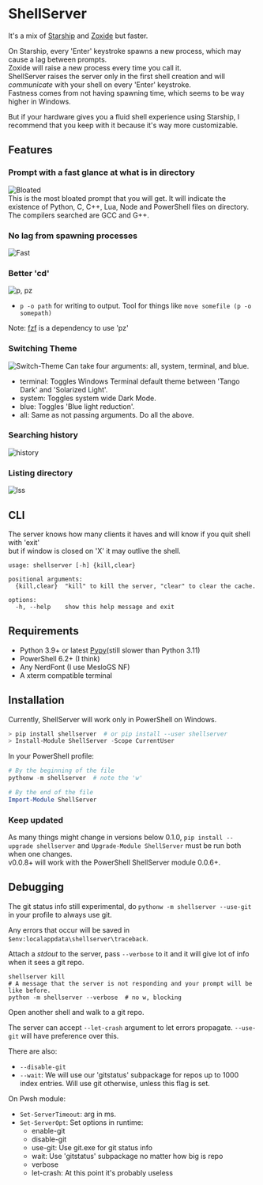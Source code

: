 # ShellServer

It's a mix of [Starship](https://github.com/starship/starship) and [Zoxide](https://github.com/ajeetdsouza/zoxide) but faster.  
  
On Starship, every 'Enter' keystroke spawns a new process, which may cause a lag between prompts.  
Zoxide will raise a new process every time you call it.  
ShellServer raises the server only in the first shell creation and will _communicate_ with your shell on every 'Enter' keystroke.  
Fastness comes from not having spawning time, which seems to be way higher in Windows.  
  
But if your hardware gives you a fluid shell experience using Starship, I recommend that you keep with it because it's way more customizable.  

## Features
  
### Prompt with a fast glance at what is in directory  

![Bloated](./images/bloated.png)  
This is the most bloated prompt that you will get.
It will indicate the existence of Python, C, C++, Lua, Node and PowerShell files on directory.  
The compilers searched are GCC and G++.  
  
### No lag from spawning processes  

![Fast](./images/even_bloated.gif)  
  
### Better 'cd'  

![p, pz](./images/p_pz.gif)
- `p -o path` for writing to output. Tool for things like `move somefile (p -o somepath)`  
  
Note: [fzf](https://github.com/junegunn/fzf) is a dependency to use 'pz'  
  
### Switching Theme
  
![Switch-Theme](./images/switch_theme.gif)
Can take four arguments: all, system, terminal, and blue.  
- terminal: Toggles Windows Terminal default theme between 'Tango Dark' and 'Solarized Light'.  
- system: Toggles system wide Dark Mode.  
- blue: Toggles 'Blue light reduction'.  
- all: Same as not passing arguments. Do all the above.
  
### Searching history

![history](./images/history.gif)

### Listing directory

![lss](./images/ll_la.gif)  
  
## CLI

The server knows how many clients it haves and will know if you quit shell with 'exit'  
but if window is closed on 'X' it may outlive the shell. 

~~~
usage: shellserver [-h] {kill,clear}

positional arguments:
  {kill,clear}  "kill" to kill the server, "clear" to clear the cache.

options:
  -h, --help    show this help message and exit
~~~

## Requirements

- Python 3.9+ or latest [Pypy](https://www.pypy.org/)(still slower than Python 3.11)
- PowerShell 6.2+ (I think)
- Any NerdFont (I use MesloGS NF)
- A xterm compatible terminal

## Installation

Currently, ShellServer will work only in PowerShell on Windows.

~~~PowerShell
> pip install shellserver  # or pip install --user shellserver
> Install-Module ShellServer -Scope CurrentUser
~~~

In your PowerShell profile:
~~~PowerShell
# By the beginning of the file
pythonw -m shellserver  # note the 'w'

# By the end of the file
Import-Module ShellServer
~~~

### Keep updated
As many things might change in versions below 0.1.0, `pip install --upgrade shellserver` and `Upgrade-Module ShellServer` must be run both when one changes.  
v0.0.8+ will work with the PowerShell ShellServer module 0.0.6+.

## Debugging

The git status info still experimental, do `pythonw -m shellserver --use-git` in your profile to always use git. 

Any errors that occur will be saved in `$env:localappdata\shellserver\traceback`.  
  
Attach a _stdout_ to the server, pass `--verbose` to it and it will give lot of info when it sees a git repo.
~~~
shellserver kill
# A message that the server is not responding and your prompt will be like before.
python -m shellserver --verbose  # no w, blocking
~~~
Open another shell and walk to a git repo.  
  
The server can accept `--let-crash` argument to let errors propagate. `--use-git` will have preference over this.

There are also: 
- `--disable-git`
- `--wait`: We will use our 'gitstatus' subpackage for repos up to 1000 index entries. Will use git otherwise, unless this flag is set.

On Pwsh module:
- `Set-ServerTimeout`: arg in ms. 
- `Set-ServerOpt`: Set options in runtime:
    - enable-git
    - disable-git
    - use-git: Use git.exe for git status info
    - wait: Use 'gitstatus' subpackage no matter how big is repo
    - verbose
    - let-crash: At this point it's probably useless
